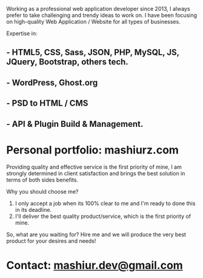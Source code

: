 Working as a professional web application developer since 2013, I always prefer to take challenging and trendy ideas to work on. I have been focusing on high-quality Web Application / Website for all types of businesses.

Expertise in:

## - HTML5, CSS, Sass, JSON, PHP, MySQL, JS, JQuery, Bootstrap, others tech.
## - WordPress, Ghost.org
## - PSD to HTML / CMS
## - API & Plugin Build & Management.

# Personal portfolio: mashiurz.com

Providing quality and effective service is the first priority of mine, I am strongly determined in client satisfaction and brings the best solution in terms of both sides benefits.

Why you should choose me?
1. I only accept a job when its 100% clear to me and I'm ready to done this in its deadline.
2. I'll deliver the best quality product/service, which is the first priority of mine.

So, what are you waiting for? Hire me and we will produce the very best product for your desires and needs!

# Contact: mashiur.dev@gmail.com

<!--
**mashiur-dev/mashiur-dev** is a ✨ _special_ ✨ repository because its `README.md` (this file) appears on your GitHub profile.

Here are some ideas to get you started:

- 🔭 I’m currently working on ...
- 🌱 I’m currently learning ...
- 👯 I’m looking to collaborate on ...
- 🤔 I’m looking for help with ...
- 💬 Ask me about ...
- 📫 How to reach me: ...
- 😄 Pronouns: ...
- ⚡ Fun fact: ...
-->

